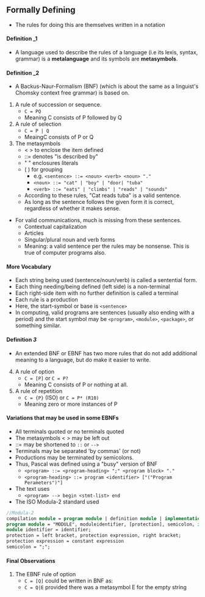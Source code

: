 ## Formally Defining
- The rules for doing this are themselves written in a notation
#### Definition _1
- A language used to describe the rules of a language (i.e its lexis, syntax, grammar) is a **metalanguage** and its symbols are **metasymbols**.
#### Definition _2
- A Backus-Naur-Formalism (BNF) (which is about the same as a linguist's Chomsky context free grammar) is based on.
1. A rule of succession or sequence.
	- `C = PQ`
	- Meaning C consists of P followed by Q
1. A rule of selection
	- `C = P | Q`
	- MeaingC consists of P or Q
1. The metasymbols
	- < >   to enclose the item defined
	- ::=    denotes "is described by"
	- "  "   enclosures literals
	- (  )    for grouping
		- e.g. `<sentence> ::= <noun> <verb> <noun> "."`
		-  `<noun> ::= "cat" | "boy" | "door| "tuba"`
		-  `<verb> ::= "eats" | "climbs" | "reads" | "sounds"`
	- According to these rules, "Cat reads tuba" is a valid sentence.
	- As long as the sentence follows the given form it is correct, regardless of whether it makes sense.
- For valid communications, much is missing from these sentences.
	- Contextual capitalization
	- Articles
	- Singular/plural noun and verb forms
	- Meaning: a valid sentence per the rules may be nonsense. This is true of computer programs also.
#### More Vocabulary
- Each string being used (sentence/noun/verb) is called a sentential form.
- Each thing needing/being defined (left side) is a non-terminal
- Each right-side item with no further definition is called a terminal
- Each rule is a production
- Here, the start-symbol or base is `<sentence>`
- In computing, valid programs are sentences (usually also ending with a period) and the start symbol may be `<program>`, `<module>`, `<package>`, or something similar.
#### Definition _3_
- An extended BNF or EBNF has two more rules that do not add additional meaning to a language, but do make it easier to write.
4. A rule of option
	- `C = [P]` or `C = P?`
	- Meaning C consists of P or nothing at all.
5. A rule of repetition
	- `C = {P}` (ISO) or `C = P* (R10)`
	- Meaning zero or more instances of P
#### Variations that may be used in some EBNFs
- All terminals quoted or no terminals quoted
- The metasymbols < > may be left out
- ::= may be shortened to `::` or `-->`
- Terminals may be separated 'by commas' (or not)
- Productions may be terminated by semicolons.
- Thus, Pascal was defined using a "busy" version of BNF
	- `<program> ::= <program-heading> ";" <program block> "."`
	- `<program-heading> ::= program <identifier> ["("Program Perameters")"]`
- The text uses
	- `<program> --> begin <stmt-list> end`
- The ISO Modula-2 standard used
```pascal
//Modula-2
compilation module = program module | definition module | implementation module
program module = "MODULE", moduleidentifier, [protection], semicolon, import lists, module block, module verification, period;
module identifier = identifier;
protection = left bracket, protection expression, right bracket;
protection expression = constant expression
semicolon = ";";
```

#### Final Observations
1. The EBNF rule of option
	- `C = [Q]` could be written in BNF as:
	- `C = Q|E` provided there was a metasymbol E for the empty string